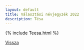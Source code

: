 ```yaml
---
layout: default
title: Választási névjegyzék 2022
description: Tésa
---
```


{% include Teesa.html %}

[Vissza](./)